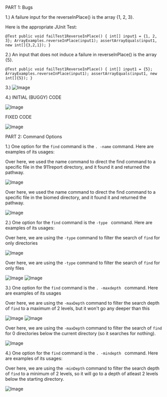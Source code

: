 PART 1: Bugs

1.) A failure input for the reverseInPlace() is the array {1, 2, 3}.

Here is the appropriate JUnit Test:

 `@Test
  public void failTest1ReverseInPlace() {
    int[] input1 = {1, 2, 3};
    ArrayExamples.reverseInPlace(input1);
    assertArrayEquals(input1, new int[]{3,2,1});
  }`


2.) An input that does not induce a failure in reverseInPlace() is the array {5}. 


` @Test
  public void failTest1ReverseInPlace() {
    int[] input1 = {5};
    ArrayExamples.reverseInPlace(input1);
    assertArrayEquals(input1, new int[]{5});
  } `

3.) ![Image](SymptomOutput.png)

4.) INITIAL (BUGGY) CODE

![Image](InitialCode)

FIXED CODE

![Image](CorrectedCode)



PART 2: Command Options

1.) One option for the `find` command is the `. -name` command. Here are examples of its usages:

Over here, we used the name command to direct the find command to a specific file in the 911report directory, and it found it and returned the pathway.

![Image](name1.png)




Over here, we used the name command to direct the find command to a specific file in the biomed directory, and it found it and returned the pathway.

![Image](name2)



2.)  One option for the `find` command is the `-type ` command. Here are examples of its usages:

Over here, we are using the `-type` command to filter the search of `find` for only directories

![Image](type1)


Over here, we are using the `-type` command to filter the search of `find` for only files

![Image](type2)
![Image](type2output)



3.) One option for the `find` command is the `. -maxdepth ` command. Here are examples of its usages

Over here, we are using the `-maxDepth` command to filter the search depth of `find` to a maximum of 2 levels, but it won't go any deeper than this

![Image](find1)
![Image](find2)



Over here, we are using the `-maxDepth` command to filter the search of `find` for 0 directories below the current directory (so it searches for nothing).

![Image](maxDepth2)


4.) One option for the `find` command is the `. -mindepth ` command. Here are examples of its usages:


Over here, we are using the `-minDepth` command to filter the search depth of `find` to a minimum of 2 levels, so it will go to a depth of atleast 2 levels below the starting directory.


![Image](min1)







